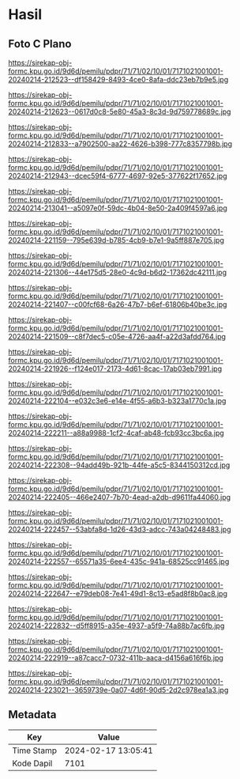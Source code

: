 # Hasil

## Foto C Plano

https://sirekap-obj-formc.kpu.go.id/9d6d/pemilu/pdpr/71/71/02/10/01/7171021001001-20240214-212523--df158429-8493-4ce0-8afa-ddc23eb7b9e5.jpg

https://sirekap-obj-formc.kpu.go.id/9d6d/pemilu/pdpr/71/71/02/10/01/7171021001001-20240214-212623--0617d0c8-5e80-45a3-8c3d-9d759778689c.jpg

https://sirekap-obj-formc.kpu.go.id/9d6d/pemilu/pdpr/71/71/02/10/01/7171021001001-20240214-212833--a7902500-aa22-4626-b398-777c8357798b.jpg

https://sirekap-obj-formc.kpu.go.id/9d6d/pemilu/pdpr/71/71/02/10/01/7171021001001-20240214-212943--dcec59f4-6777-4697-92e5-377622f17652.jpg

https://sirekap-obj-formc.kpu.go.id/9d6d/pemilu/pdpr/71/71/02/10/01/7171021001001-20240214-213041--a5097e0f-59dc-4b04-8e50-2a409f4597a6.jpg

https://sirekap-obj-formc.kpu.go.id/9d6d/pemilu/pdpr/71/71/02/10/01/7171021001001-20240214-221159--795e639d-b785-4cb9-b7e1-9a5ff887e705.jpg

https://sirekap-obj-formc.kpu.go.id/9d6d/pemilu/pdpr/71/71/02/10/01/7171021001001-20240214-221306--44e175d5-28e0-4c9d-b6d2-17362dc42111.jpg

https://sirekap-obj-formc.kpu.go.id/9d6d/pemilu/pdpr/71/71/02/10/01/7171021001001-20240214-221407--c00fcf68-6a26-47b7-b6ef-61806b40be3c.jpg

https://sirekap-obj-formc.kpu.go.id/9d6d/pemilu/pdpr/71/71/02/10/01/7171021001001-20240214-221509--c8f7dec5-c05e-4726-aa4f-a22d3afdd764.jpg

https://sirekap-obj-formc.kpu.go.id/9d6d/pemilu/pdpr/71/71/02/10/01/7171021001001-20240214-221926--f124e017-2173-4d61-8cac-17ab03eb7991.jpg

https://sirekap-obj-formc.kpu.go.id/9d6d/pemilu/pdpr/71/71/02/10/01/7171021001001-20240214-222104--e032c3e6-e14e-4f55-a6b3-b323a1770c1a.jpg

https://sirekap-obj-formc.kpu.go.id/9d6d/pemilu/pdpr/71/71/02/10/01/7171021001001-20240214-222211--a88a9988-1cf2-4caf-ab48-fcb93cc3bc6a.jpg

https://sirekap-obj-formc.kpu.go.id/9d6d/pemilu/pdpr/71/71/02/10/01/7171021001001-20240214-222308--94add49b-921b-44fe-a5c5-8344150312cd.jpg

https://sirekap-obj-formc.kpu.go.id/9d6d/pemilu/pdpr/71/71/02/10/01/7171021001001-20240214-222405--466e2407-7b70-4ead-a2db-d9611fa44060.jpg

https://sirekap-obj-formc.kpu.go.id/9d6d/pemilu/pdpr/71/71/02/10/01/7171021001001-20240214-222457--53abfa8d-1d26-43d3-adcc-743a04248483.jpg

https://sirekap-obj-formc.kpu.go.id/9d6d/pemilu/pdpr/71/71/02/10/01/7171021001001-20240214-222557--65571a35-6ee4-435c-941a-68525cc91465.jpg

https://sirekap-obj-formc.kpu.go.id/9d6d/pemilu/pdpr/71/71/02/10/01/7171021001001-20240214-222647--e79deb08-7e41-49d1-8c13-e5ad8f8b0ac8.jpg

https://sirekap-obj-formc.kpu.go.id/9d6d/pemilu/pdpr/71/71/02/10/01/7171021001001-20240214-222832--d5ff8915-a35e-4937-a5f9-74a88b7ac6fb.jpg

https://sirekap-obj-formc.kpu.go.id/9d6d/pemilu/pdpr/71/71/02/10/01/7171021001001-20240214-222919--a87cacc7-0732-411b-aaca-d4156a616f6b.jpg

https://sirekap-obj-formc.kpu.go.id/9d6d/pemilu/pdpr/71/71/02/10/01/7171021001001-20240214-223021--3659739e-0a07-4d6f-90d5-2d2c978ea1a3.jpg


## Metadata

| Key        | Value               |
| ---------- | ------------------- |
| Time Stamp | 2024-02-17 13:05:41 |
| Kode Dapil | 7101                |



